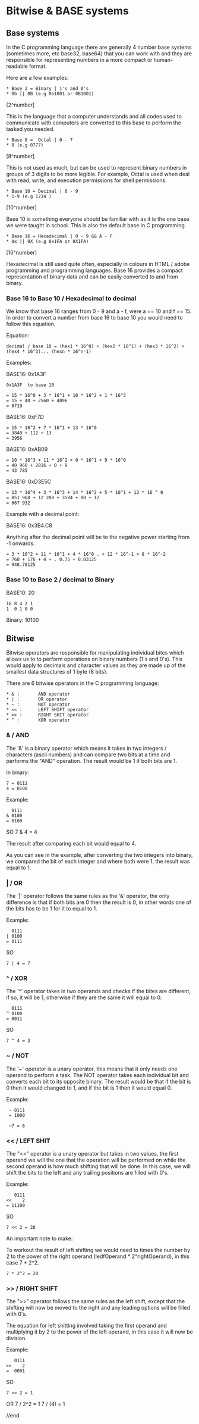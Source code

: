 # Bitwise & BASE systems

## Base systems

In the C programming language there are generally 4 number base systems (sometimes more, etc base32, base64) that you can work with and they are responsible for representing numbers in a more compact or human-readable format.

Here are a few examples:

	* Base 2 = Binary | 1's and 0's
	* 0b || 0B (e.g 0b1001 or 0B1001)

[2^number]

This is the language that a computer understands and all codes used to communicate with computers are converted to this base to perform the tasked you needed.

	* Base 8 =  Octal | 0 - 7
	* 0 (e.g 0777)

[8^number]

This is not used as much, but can be used to represent binary numbers in groups of 3 digits to be more legible. For example, Octal is used when deal with read, write, and execution permissions for shell permissions.

	* Base 10 = Decimal | 0 - 9
	* 1-9 (e.g 1234 )
	
[10^number]

Base 10 is something everyone should be familiar with as it is the one base we were taught in school.
This is also the default base in C programming.

	* Base 16 = Hexadecimal | 0 - 9 && A - F
	* 0x || 0X (e.g 0x1FA or 0X1FA)

[16^number]

Hexadecimal is still used quite often, especially in colours in HTML / adobe programming and programming languages. Base 16 provides a compact representation of binary data and can be easily converted to and from binary.

### Base 16 to Base 10 / Hexadecimal to decimal

We know that base 16 ranges from 0 - 9 and a - f, were a == 10 and f == 15.
In order to convert a number from base 16 to base 10 you would need to follow this equation.

Equation:

	decimal / base 10 = (hex1 * 16^0) + (hex2 * 16^1) + (hex3 * 16^2) + (hex4 * 16^3)... (hexn * 16^n-1) 

Examples:

BASE16: 0x1A3F

	0x1A3F  to base 10
	
	= 15 * 16^0 + 3 * 16^1 + 10 * 16^2 + 1 * 16^3
	= 15 + 48 + 2560 + 4096
	= 6719

BASE16: 0xF7D

	= 15 * 16^2 + 7 * 16^1 + 13 * 16^0
	= 3840 + 112 + 13
	= 3956

BASE16: 0xAB09

	= 10 * 16^3 + 11 * 16^2 + 0 * 16^1 + 9 * 16^0
	= 40 960 + 2816 + 0 + 9
	= 43 785

BASE16: 0xD3E5C

	= 13 * 16^4 + 3 * 16^3 + 14 * 16^2 + 5 * 16^1 + 12 * 16 ^ 0
	= 851 968 + 12 288 + 3584 + 80 + 12
	= 867 932

Example with a decimal point:

BASE16: 0x3B4.C8

Anything after the decimal point will be to the negative power starting from -1 onwards.

	= 3 * 16^2 + 11 * 16^1 + 4 * 16^0 . + 12 * 16^-1 + 8 * 16^-2
	= 768 + 176 + 4 + . 0.75 + 0.03125
	= 948.78125

### Base 10 to Base 2 / decimal to Binary

BASE10: 20

	16 8 4 2 1
	1  0 1 0 0

Binary: 10100
## Bitwise

Bitwise operators are responsible for manipulating individual bites which allows us to to perform operations on binary numbers (1's and 0's). This would apply to decimals and character values as they are made up of the smallest data structures of 1 byte (8 bits).

There are 6 bitwise operators in the C programming language:

	* & :		AND operator
	* | :		OR operator
	* ~ :		NOT operator
	* << :		LEFT SHIFT operator
	* >> :		RIGHT SHIT operator
	* ^ :		XOR operator

### & / AND

The '&' is a binary operator which means it takes in two integers / characters (ascii numbers) and can compare two bits at a time and performs the "AND" operation. The result would be 1 if both bits are 1.

In binary:

	7 = 0111 
	4 = 0100

Example:

	  0111
	& 0100
	= 0100

SO
	7 & 4 = 4

The result after comparing each bit would equal to 4.

As you can see in the example, after converting the two integers into binary, we compared the bit of each integer and where both were 1, the result was equal to 1.

### | / OR

The '|' operator follows the same rules as the '&' operator, the only difference is that if both bits are 0 then the result is 0, in other words one of the bits has to be 1 for it to equal to 1.

Example:

	  0111
	| 0100
	= 0111

SO

	7 | 4 = 7
### ^ / XOR

The '^' operator takes in two operands and checks if the bites are different, if so, it will be 1, otherwise if they are the same it will equal to 0.

	  0111
	^ 0100
	= 0011

SO

	7 ^ 4 = 3

### ~ / NOT

The '~' operator is a unary operator, this means that it only needs one operand to perform a task. The NOT operator takes each individual bit and converts each bit to its opposite binary. The result would be that if the bit is 0 then it would changed to 1, and if the bit is 1 then it would equal 0.

Example:

	 ~ 0111
	 = 1000

	 ~7 = 8

### << / LEFT SHIT

The "<<" operator is a unary operator but takes in two values, the first operand we will the one that the operation will be performed on while the second operand is how much shifting that will be done. In this case, we will shift the bits to the left and any trailing positions are filled with 0's.

Example:

	   0111
	<<    2
	= 11100

SO

	7 << 2 = 28

An important note to make:

To workout the result of left shifting we would need to times the number by 2 to the power of the right operand (ledfOperand * 2^rightOperand), in this case 7 * 2^2.

	7 * 2^2 = 28

### >> / RIGHT SHIFT

The ">>" operator follows the same rules as the left shift, except that the shifting will now be moved to the right and any leading options will be filled with 0's.

The equation for left shitting involved taking the first operand and multiplying it by 2 to the power of the left operand, in this case it will now be division.

Example:

	   0111
	>>    2
	=  0001

SO

	7 >> 2 = 1
OR
	7 / 2^2 = 1 
	7 / (4) = 1

//end

